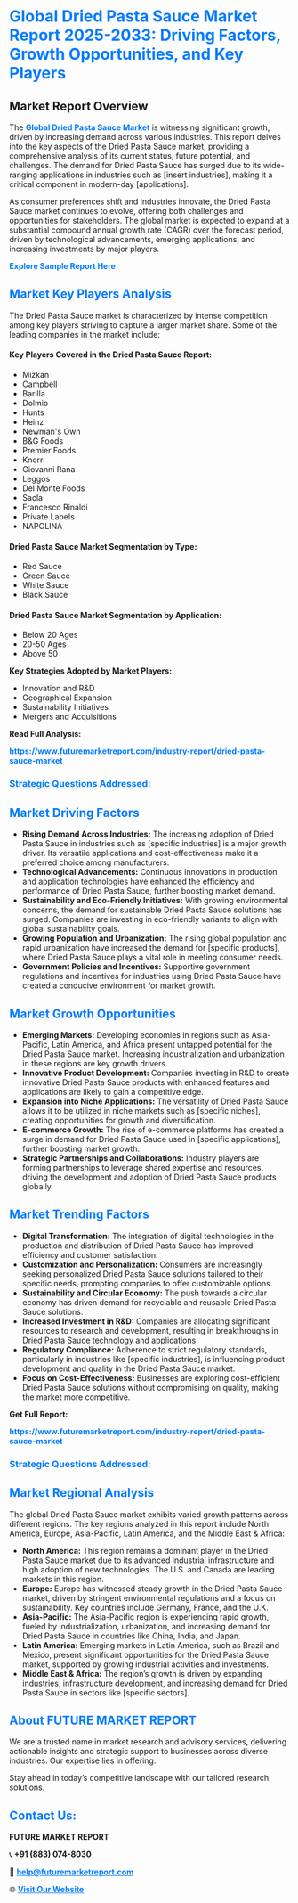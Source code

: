 <h1 style="color: #007BFF;">Global Dried Pasta Sauce Market Report 2025-2033: Driving Factors, Growth Opportunities, and Key Players</h1>

<section id="overview">
<h2>Market Report Overview</h2>
<p>The <a href="https://www.futuremarketreport.com/industry-report/dried-pasta-sauce-market" style="color: #007BFF; text-decoration: none;"><strong>Global Dried Pasta Sauce Market</strong></a> is witnessing significant growth, driven by increasing demand across various industries. This report delves into the key aspects of the Dried Pasta Sauce market, providing a comprehensive analysis of its current status, future potential, and challenges. The demand for Dried Pasta Sauce has surged due to its wide-ranging applications in industries such as [insert industries], making it a critical component in modern-day [applications].</p>
<p>As consumer preferences shift and industries innovate, the Dried Pasta Sauce market continues to evolve, offering both challenges and opportunities for stakeholders. The global market is expected to expand at a substantial compound annual growth rate (CAGR) over the forecast period, driven by technological advancements, emerging applications, and increasing investments by major players.</p>
</section>

<section id="overview">
<p><a href="https://www.futuremarketreport.com/request-sample/reportId=49154" style="color: #007BFF; text-decoration: none;"><strong>Explore Sample Report Here</strong></a></p>
</section>

<section id="key-players">
<h2 style="color: #007BFF;">Market Key Players Analysis</h2>
<p>The Dried Pasta Sauce market is characterized by intense competition among key players striving to capture a larger market share. Some of the leading companies in the market include:</p>
<h4>Key Players Covered in the Dried Pasta Sauce Report:</h4>
<ul><li>Mizkan</li><li>Campbell</li><li>Barilla</li><li>Dolmio</li><li>Hunts</li><li>Heinz</li><li>Newman&#039;s Own</li><li>B&amp;G Foods</li><li>Premier Foods</li><li>Knorr</li><li>Giovanni Rana</li><li>Leggos</li><li>Del Monte Foods</li><li>Sacla</li><li>Francesco Rinaldi</li><li>Private Labels</li><li>NAPOLINA</li></ul>
<h4>Dried Pasta Sauce Market Segmentation by Type:</h4>
<ul><li>Red Sauce</li><li>Green Sauce</li><li>White Sauce</li><li>Black Sauce</li></ul>

<h4>Dried Pasta Sauce Market Segmentation by Application:</h4>
<ul><li>Below 20 Ages</li><li>20-50 Ages</li><li>Above 50</li></ul>
<p><strong>Key Strategies Adopted by Market Players:</strong></p>
<ul>
<li>Innovation and R&D</li>
<li>Geographical Expansion</li>
<li>Sustainability Initiatives</li>
<li>Mergers and Acquisitions</li>
</ul>
</section>

<section>
<p><strong>Read Full Analysis: </strong></p><a href="https://www.futuremarketreport.com/industry-report/dried-pasta-sauce-market" style="color: #007BFF; text-decoration: none;"><strong>https://www.futuremarketreport.com/industry-report/dried-pasta-sauce-market</strong></a>
<h3 style="color: #007BFF;">Strategic Questions Addressed:</h3>
</section>

<section id="driving-factors">
<h2 style="color: #007BFF;">Market Driving Factors</h2>
<ul>
<li><strong>Rising Demand Across Industries:</strong> The increasing adoption of Dried Pasta Sauce in industries such as [specific industries] is a major growth driver. Its versatile applications and cost-effectiveness make it a preferred choice among manufacturers.</li>
<li><strong>Technological Advancements:</strong> Continuous innovations in production and application technologies have enhanced the efficiency and performance of Dried Pasta Sauce, further boosting market demand.</li>
<li><strong>Sustainability and Eco-Friendly Initiatives:</strong> With growing environmental concerns, the demand for sustainable Dried Pasta Sauce solutions has surged. Companies are investing in eco-friendly variants to align with global sustainability goals.</li>
<li><strong>Growing Population and Urbanization:</strong> The rising global population and rapid urbanization have increased the demand for [specific products], where Dried Pasta Sauce plays a vital role in meeting consumer needs.</li>
<li><strong>Government Policies and Incentives:</strong> Supportive government regulations and incentives for industries using Dried Pasta Sauce have created a conducive environment for market growth.</li>
</ul>
</section>

<section id="growth-opportunities">
<h2 style="color: #007BFF;">Market Growth Opportunities</h2>
<ul>
<li><strong>Emerging Markets:</strong> Developing economies in regions such as Asia-Pacific, Latin America, and Africa present untapped potential for the Dried Pasta Sauce market. Increasing industrialization and urbanization in these regions are key growth drivers.</li>
<li><strong>Innovative Product Development:</strong> Companies investing in R&D to create innovative Dried Pasta Sauce products with enhanced features and applications are likely to gain a competitive edge.</li>
<li><strong>Expansion into Niche Applications:</strong> The versatility of Dried Pasta Sauce allows it to be utilized in niche markets such as [specific niches], creating opportunities for growth and diversification.</li>
<li><strong>E-commerce Growth:</strong> The rise of e-commerce platforms has created a surge in demand for Dried Pasta Sauce used in [specific applications], further boosting market growth.</li>
<li><strong>Strategic Partnerships and Collaborations:</strong> Industry players are forming partnerships to leverage shared expertise and resources, driving the development and adoption of Dried Pasta Sauce products globally.</li>
</ul>
</section>

<section id="trending-factors">
<h2 style="color: #007BFF;">Market Trending Factors</h2>
<ul>
<li><strong>Digital Transformation:</strong> The integration of digital technologies in the production and distribution of Dried Pasta Sauce has improved efficiency and customer satisfaction.</li>
<li><strong>Customization and Personalization:</strong> Consumers are increasingly seeking personalized Dried Pasta Sauce solutions tailored to their specific needs, prompting companies to offer customizable options.</li>
<li><strong>Sustainability and Circular Economy:</strong> The push towards a circular economy has driven demand for recyclable and reusable Dried Pasta Sauce solutions.</li>
<li><strong>Increased Investment in R&D:</strong> Companies are allocating significant resources to research and development, resulting in breakthroughs in Dried Pasta Sauce technology and applications.</li>
<li><strong>Regulatory Compliance:</strong> Adherence to strict regulatory standards, particularly in industries like [specific industries], is influencing product development and quality in the Dried Pasta Sauce market.</li>
<li><strong>Focus on Cost-Effectiveness:</strong> Businesses are exploring cost-efficient Dried Pasta Sauce solutions without compromising on quality, making the market more competitive.</li>
</ul>
</section>

<section>
<p><strong>Get Full Report: </strong></p><a href="https://www.futuremarketreport.com/industry-report/dried-pasta-sauce-market" style="color: #007BFF; text-decoration: none;"><strong>https://www.futuremarketreport.com/industry-report/dried-pasta-sauce-market</strong></a>
<h3 style="color: #007BFF;">Strategic Questions Addressed:</h3>
</section>


<section id="regional-analysis">
<h2 style="color: #007BFF;">Market Regional Analysis</h2>
<p>The global Dried Pasta Sauce market exhibits varied growth patterns across different regions. The key regions analyzed in this report include North America, Europe, Asia-Pacific, Latin America, and the Middle East & Africa:</p>
<ul>
<li><strong>North America:</strong> This region remains a dominant player in the Dried Pasta Sauce market due to its advanced industrial infrastructure and high adoption of new technologies. The U.S. and Canada are leading markets in this region.</li>
<li><strong>Europe:</strong> Europe has witnessed steady growth in the Dried Pasta Sauce market, driven by stringent environmental regulations and a focus on sustainability. Key countries include Germany, France, and the U.K.</li>
<li><strong>Asia-Pacific:</strong> The Asia-Pacific region is experiencing rapid growth, fueled by industrialization, urbanization, and increasing demand for Dried Pasta Sauce in countries like China, India, and Japan.</li>
<li><strong>Latin America:</strong> Emerging markets in Latin America, such as Brazil and Mexico, present significant opportunities for the Dried Pasta Sauce market, supported by growing industrial activities and investments.</li>
<li><strong>Middle East & Africa:</strong> The region’s growth is driven by expanding industries, infrastructure development, and increasing demand for Dried Pasta Sauce in sectors like [specific sectors].</li>
</ul>
</section>

<footer>
<h2 style="color: #007BFF;">About FUTURE MARKET REPORT</h2>
<p>We are a trusted name in market research and advisory services, delivering actionable insights and strategic support to businesses across diverse industries. Our expertise lies in offering:</p>

<p>Stay ahead in today’s competitive landscape with our tailored research solutions.</p>

<h2 style="color: #007BFF;">Contact Us:</h2>
<p><strong>FUTURE MARKET REPORT</strong></p>
<p>📞 <strong>+91 (883) 074-8030</strong></p>
<p>📧 <strong><a href="mailto:help@futuremarketreport.com" style="color: #007BFF;">help@futuremarketreport.com</a></strong></p>
<p>🌐 <strong><a href="https://www.futuremarketreport.com/" style="color: #007BFF;">Visit Our Website</a></strong></p>
</footer>